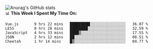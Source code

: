 
![Anurag's GitHub stats](https://github-readme-stats.vercel.app/api?username=supergczh&show_icons=true&theme=radical)
<br />
📊 **This Week I Spent My Time On:**

<!--START_SECTION:waka-->
```text
Vue.js       9 hrs 22 mins   █████████░░░░░░░░░░░░░░░░   36.07 % 
LESS         8 hrs 28 mins   ████████░░░░░░░░░░░░░░░░░   32.59 % 
JavaScript   4 hrs 33 mins   ████▒░░░░░░░░░░░░░░░░░░░░   17.55 % 
JSON         2 hrs 12 mins   ██░░░░░░░░░░░░░░░░░░░░░░░   08.51 % 
Cheetah      1 hr 14 mins    █▒░░░░░░░░░░░░░░░░░░░░░░░   04.77 % 
```
<!--END_SECTION:waka-->
